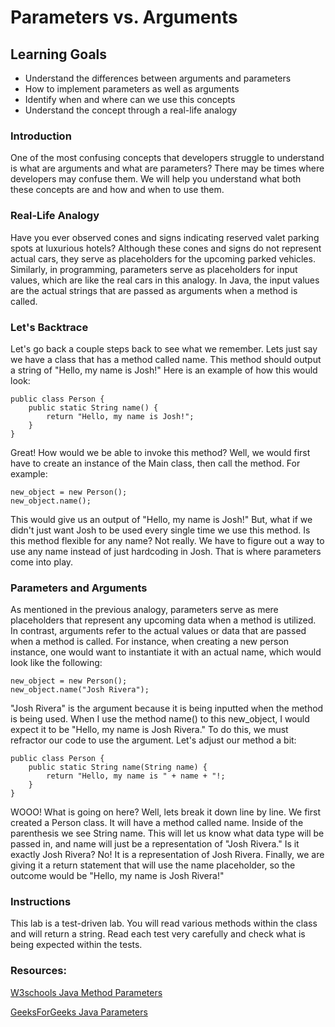 # Parameters vs. Arguments

## Learning Goals
- Understand the differences between arguments and parameters
- How to implement parameters as well as arguments
- Identify when and where can we use this concepts
- Understand the concept through a real-life analogy

### Introduction

One of the most confusing concepts that developers struggle to understand is what are arguments and what are parameters? There may be times where developers may confuse them. We will help you understand what both these concepts are and how and when to use them.

### Real-Life Analogy

Have you ever observed cones and signs indicating reserved valet parking spots at luxurious hotels? Although these cones and signs do not represent actual cars, they serve as placeholders for the upcoming parked vehicles. Similarly, in programming, parameters serve as placeholders for input values, which are like the real cars in this analogy. In Java, the input values are the actual strings that are passed as arguments when a method is called.

### Let's Backtrace

Let's go back a couple steps back to see what we remember. Lets just say we have a class that has a method called name. This method should output a string of "Hello, my name is Josh!" Here is an example of how this would look:

```
public class Person {
    public static String name() {
        return "Hello, my name is Josh!";
    }
}
```

Great! How would we be able to invoke this method? Well, we would first have to create an instance of the Main class, then call the method. For example: 

```
new_object = new Person();
new_object.name();
```

This would give us an output of "Hello, my name is Josh!" But, what if we didn't just want Josh to be used every single time we use this method. Is this method flexible for any name? Not really. We have to figure out a way to use any name instead of just hardcoding in Josh. That is where parameters come into play.

### Parameters and Arguments

As mentioned in the previous analogy, parameters serve as mere placeholders that represent any upcoming data when a method is utilized. In contrast, arguments refer to the actual values or data that are passed when a method is called. For instance, when creating a new person instance, one would want to instantiate it with an actual name, which would look like the following:

```
new_object = new Person();
new_object.name("Josh Rivera");
```

"Josh Rivera" is the argument because it is being inputted when the method is being used. When I use the method name() to this new_object, I would expect it to be "Hello, my name is Josh Rivera." To do this, we must refractor our code to use the argument. Let's adjust our method a bit:

```
public class Person {
    public static String name(String name) {
        return "Hello, my name is " + name + "!;
    }
}
```

WOOO! What is going on here? Well, lets break it down line by line. We first created a Person class. It will have a method called name. Inside of the parenthesis we see String name. This will let us know what data type will be passed in, and name will just be a representation of "Josh Rivera." Is it exactly Josh Rivera? No! It is a representation of Josh Rivera. Finally, we are giving it a return statement that will use the name placeholder, so the outcome would be "Hello, my name is Josh Rivera!"

### Instructions

This lab is a test-driven lab. You will read various methods within the class and will return a string. Read each test very carefully and check what is being expected within the tests.

### Resources:

[W3schools Java Method Parameters](https://www.w3schools.com/java/java_methods_param.asp#:~:text=Parameters%20act%20as%20variables%20inside,separate%20them%20with%20a%20comma.)

[GeeksForGeeks Java Parameters](https://www.geeksforgeeks.org/argument-vs-parameter-in-java/)
